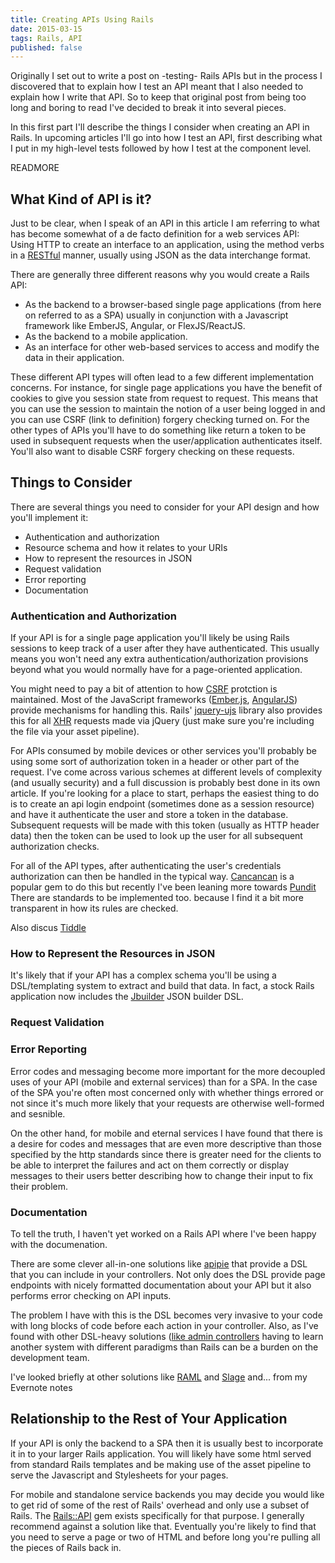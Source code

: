 ```yaml
---
title: Creating APIs Using Rails
date: 2015-03-15
tags: Rails, API
published: false
---
```


Originally I set out
to write a post
on -testing- Rails APIs
but in the process I discovered that
to explain how I test an API meant that
I also needed to explain how I write that API.
So to keep that original post
from being too long and boring to read
I've decided to break it into several pieces.

In this first part
I'll describe the things I consider
when creating an API in Rails.
In upcoming articles I'll go
into how I test an API,
first describing what I put in my high-level tests
followed by how I test at the component level.

READMORE

## What Kind of API is it?

Just to be clear, when I speak of an API
in this article I am referring
to what has become somewhat of a de facto definition for a web services API:
Using HTTP to create an interface to an application,
using the method verbs in a [RESTful](http://en.wikipedia.org/wiki/Representational_state_transfer) manner,
usually using JSON as the data interchange format.

There are generally three different reasons
why you would create a Rails API:

- As the backend to a browser-based single page applications (from here on referred to as a SPA) usually in conjunction with a Javascript framework like EmberJS, Angular, or FlexJS/ReactJS.
- As the backend to a mobile application.
- As an interface for other web-based services to access and modify the data in their application.

These different API types
will often lead to a few different implementation concerns.
For instance, for single page applications
you have the benefit of cookies
to give you session state from request to request.
This means that you can use the session
to maintain the notion of a user being logged in
and you can use CSRF (link to definition) forgery checking turned on.
For the other types of APIs
you'll have to do something like
return a token to be used in subsequent requests
when the user/application authenticates itself.
You'll also want to disable CSRF forgery checking on these requests.

## Things to Consider

There are several things
you need to consider for your API design
and how you'll implement it:

- Authentication and authorization
- Resource schema and how it relates to your URIs
- How to represent the resources in JSON
- Request validation
- Error reporting
- Documentation

### Authentication and Authorization

If your API is for a single page application
you'll likely be using Rails sessions
to keep track of a user
after they have authenticated.
This usually means you won't need any extra authentication/authorization provisions beyond what
you would normally have for a page-oriented application.

You might need to pay a bit of attention
to how [CSRF](http://guides.rubyonrails.org/security.html#cross-site-request-forgery-csrf) protction is maintained.
Most of the JavaScript frameworks
([Ember.js](https://github.com/emberjs/ember-rails#csrf-token),
[AngularJS](https://docs.angularjs.org/api/ng/service/$http#cross-site-request-forgery-xsrf-protection))
provide mechanisms
for handling this.
Rails' [jquery-ujs](https://github.com/emberjs/ember-rails#csrf-token) library
also provides this for all [XHR](http://en.wikipedia.org/wiki/XMLHttpRequest) requests made via jQuery
(just make sure you're including the file via your asset pipeline).

For APIs consumed by mobile devices or other services
you'll probably be using some sort of authorization token
in a header or other part of the request.
I've come across various schemes
at different levels of complexity
(and usually security) and a full discussion
is probably best done in its own article.
If you're looking for a place to start,
perhaps the easiest thing to do
is to create an api login endpoint
(sometimes done as a session resource)
and have it authenticate the user and store a token in the database.
Subsequent requests will be made with this token
(usually as HTTP header data)
then the token can be used to look up the user for all subsequent authorization checks.

For all of the API types,
after authenticating the user's credentials
authorization can then be handled in the typical way.
[Cancancan](https://github.com/CanCanCommunity/cancancan) is a popular gem to do this
but recently I've been leaning more towards [Pundit](https://github.com/elabs/pundit)
There are standards to be implemented too.
because I find it a bit more transparent in how its rules are checked.

Also discus [Tiddle](https://github.com/adamniedzielski/tiddle)

### How to Represent the Resources in JSON

It's likely that if your API has a complex schema
you'll be using a DSL/templating system
to extract and build that data.
In fact, a stock Rails application
now includes the [Jbuilder](https://github.com/rails/jbuilder) JSON builder DSL.

### Request Validation

### Error Reporting

Error codes and messaging become more important
for the more decoupled uses of your API (mobile and external services)
than for a SPA.
In the case of the SPA you're often most concerned only with
whether things errored or not since it's much more likely
that your requests are otherwise well-formed and sesnible.

On the other hand, for mobile and eternal services
I have found that there is a desire
for codes and messages that are even more descriptive than
those specified by the http standards
since there is greater need for the clients
to be able to interpret the failures
and act on them correctly or display messages
to their users better describing how to change their input to fix their problem.

### Documentation

To tell the truth, I haven't yet worked
on a Rails API where I've been happy with the documenation.

There are some clever all-in-one solutions
like [apipie]()
that provide a DSL that you can include in your controllers.
Not only does the DSL provide page endpoints
with nicely formatted documentation about your API
but it also performs error checking on API inputs.

The problem I have with this
is the DSL becomes very invasive to your code
with long blocks of code before each action in your controller.
Also, as I've found with other DSL-heavy solutions
([like admin controllers](/get-rid-of-your-admin-gem.html)
having to learn another system
with different paradigms than Rails
can be a burden on the development team.

I've looked briefly at other solutions
like [RAML](http://raml.org/)
and [Slage](https://github.com/tripit/slate)
and... from my Evernote notes

## Relationship to the Rest of Your Application

If your API is only the backend
to a SPA then it is usually best
to incorporate it in to your larger Rails application.
You will likely have some html
served from standard Rails templates
and be making use of the asset pipeline
to serve the Javascript and Stylesheets
for your pages.

For mobile and standalone service backends
you may decide you would like to get rid of
some of the rest of Rails' overhead and
only use a subset of Rails.
The [Rails::API](https://github.com/rails-api/rails-api) gem
exists specifically for that purpose.
I generally recommend
against a solution like that.
Eventually you're likely to find
that you need to serve a page or two of HTML
and before long you're pulling all the pieces of Rails back in.
